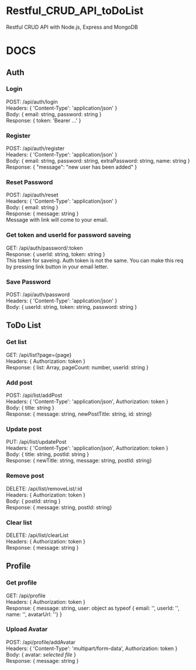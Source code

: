 # Restful_CRUD_API_toDoList
Restful CRUD API with Node.js, Express and MongoDB

# DOCS 

## Auth
### Login
POST: /api/auth/login <br />
Headers: { 'Content-Type': 'application/json' } <br />
Body: { email: string, password: string } <br />
Response: { token: 'Bearer ...' } <br />
### Register
POST: /api/auth/register <br />
Headers: { 'Content-Type': 'application/json' } <br />
Body: { email: string, password: string, extraPassword: string, name: string } <br />
Response: { "message": "new user has been added" } <br />
### Reset Password
POST: /api/auth/reset <br />
Headers: { 'Content-Type': 'application/json' } <br />
Body: { email: string } <br />
Response: { message: string } <br />
Message with link will come to your email. <br />
### Get token and userId for password saveing
GET: /api/auth/password/:token <br />
Response: { userId: string, token: string } <br />
This token for saveing. Auth token is not the same. You can make this req by pressing link button in your email letter.<br />
### Save Password
POST: /api/auth/password <br />
Headers: { 'Content-Type': 'application/json' } <br />
Body: { userId: string, token: string, password: string } <br />

## ToDo List

### Get list
GET: /api/list?page={page} <br />
Headers: { Authorization: token } <br />
Response: { list: Array<object>, pageCount: number, userId: string } <br />
### Add post
POST: /api/list/addPost <br />
Headers: { 'Content-Type': 'application/json', Authorization: token } <br />
Body: { title: string  } <br />
Response: { message: string, newPostTitle: string, id: string} <br />
### Update post
PUT: /api/list/updatePost <br />
Headers: { 'Content-Type': 'application/json', Authorization: token } <br />
Body: { title: string, postId: string  } <br />
Response: { newTitle: string, message: string, postId: string} <br />
### Remove post
DELETE: /api/list/removeList/:id <br />
Headers: { Authorization: token } <br />
Body: { postId: string  } <br />
Response: { message: string, postId: string} <br />
### Clear list
DELETE: /api/list/clearList <br />
Headers: { Authorization: token } <br />
Response: { message: string } <br />
## Profile
### Get profile
GET: /api/profile <br />
Headers: { Authorization: token } <br />
Response: { message: string, user: object as typeof { email: '', userId: '', name: '', avatarUrl: ''} } <br />
### Upload Avatar
POST: /api/profile/addAvatar <br />
Headers: { 'Content-Type': 'multipart/form-data', Authorization: token } <br />
Body: { avatar: *selected file* } <br />
Response: { message: string } <br />
